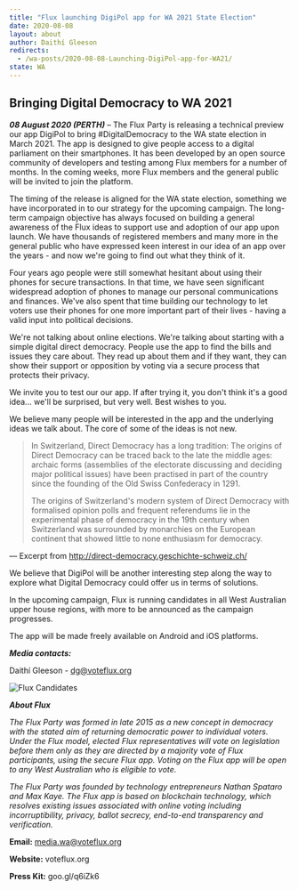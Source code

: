 ```yaml
---
title: "Flux launching DigiPol app for WA 2021 State Election"
date: 2020-08-08
layout: about
author: Daithí Gleeson
redirects:
  - /wa-posts/2020-08-08-Launching-DigiPol-app-for-WA21/
state: WA
---
```


## Bringing Digital Democracy to WA 2021

**_08 August 2020 (PERTH)_** – The Flux Party is releasing a technical preview our app DigiPol to bring #DigitalDemocracy to the WA state election in March 2021. The app is designed to give people access to a digital parliament on their smartphones. It has been developed by an open source community of developers and testing among Flux members for a number of months. In the coming weeks, more Flux members and the general public will be invited to join the platform.

The timing of the release is aligned for the WA state election, something we have incorporated in to our strategy for the upcoming campaign. The long-term campaign objective has always focused on building a general awareness of the Flux ideas to support use and adoption of our app upon launch. We have thousands of registered members and many more in the general public who have expressed keen interest in our idea of an app over the years - and now we're going to find out what they think of it.

Four years ago people were still somewhat hesitant about using their phones for secure transactions. In that time, we have seen significant widespread adoption of phones to manage our personal communications and finances. We've also spent that time building our technology to let voters use their phones for one more important part of their lives - having a valid input into political decisions.

We're not talking about online elections. We're talking about starting with a simple digital direct democracy. People use the app to find the bills and issues they care about. They read up about them and if they want, they can show their support or opposition by voting via a secure process that protects their privacy. 

We invite you to test our our app. If after trying it, you don't think it's a good idea... we'll be surprised, but very well. Best wishes to you.

We believe many people will be interested in the app and the underlying ideas we talk about. The core of some of the ideas is not new.

> In Switzerland, Direct Democracy has a long tradition: The origins of Direct Democracy can be traced back to the late the middle ages: archaic forms (assemblies of the electorate discussing and deciding major political issues) have been practised in part of the country since the founding of the Old Swiss Confederacy in 1291.
>
> The origins of Switzerland's modern system of Direct Democracy with formalised opinion polls and frequent referendums lie in the experimental phase of democracy in the 19th century when Switzerland was surrounded by monarchies on the European continent that showed little to none enthusiasm for democracy.

&mdash; Excerpt from <http://direct-democracy.geschichte-schweiz.ch/>

We believe that DigiPol will be another interesting step along the way to explore what  Digital Democracy could offer us in terms of solutions.

In the upcoming campaign, Flux is running candidates in all West Australian upper house regions, with more to be announced as the campaign progresses.

The app will be made freely available on Android and iOS platforms.

**_Media contacts:_**

Daithí Gleeson - dg@voteflux.org

![Flux Candidates](/img/wa-candidates.jpg)

**_About Flux_**

_The Flux Party was formed in late 2015 as a new concept in democracy with the stated aim of returning democratic power to individual voters. Under the Flux model, elected Flux representatives will vote on legislation before them only as they are directed by a majority vote of Flux participants, using the secure Flux app. Voting on the Flux app will be open to any West Australian who is eligible to vote._

_The Flux Party was founded by technology entrepreneurs Nathan Spataro and Max Kaye. The Flux app is based on blockchain technology, which resolves existing issues associated with online voting including incorruptibility, privacy, ballot secrecy, end-to-end transparency and verification._

**Email:** media.wa@voteflux.org

**Website:** voteflux.org

**Press Kit:** goo.gl/q6iZk6
